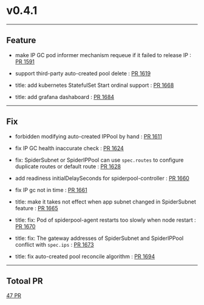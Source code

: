 
# v0.4.1

***

## Feature

* make IP GC pod informer mechanism requeue if it failed to release IP : [PR 1591](https://github.com/spidernet-io/spiderpool/pull/1591)

* support third-party auto-created pool delete : [PR 1619](https://github.com/spidernet-io/spiderpool/pull/1619)

* title:	add kubernetes StatefulSet Start ordinal support : [PR 1668](https://github.com/spidernet-io/spiderpool/pull/1668)

* title:	add grafana dashaboard : [PR 1684](https://github.com/spidernet-io/spiderpool/pull/1684)



***

## Fix

* forbidden modifying auto-created IPPool by hand : [PR 1611](https://github.com/spidernet-io/spiderpool/pull/1611)

* fix IP GC health inaccurate check : [PR 1624](https://github.com/spidernet-io/spiderpool/pull/1624)

* fix: SpiderSubnet or SpiderIPPool can use `spec.routes` to configure duplicate routes or default route : [PR 1628](https://github.com/spidernet-io/spiderpool/pull/1628)

* add readiness initialDelaySeconds for spiderpool-controller : [PR 1660](https://github.com/spidernet-io/spiderpool/pull/1660)

* fix IP gc not in time : [PR 1661](https://github.com/spidernet-io/spiderpool/pull/1661)

* title:	make it takes not effect when app subnet changed in SpiderSubnet feature : [PR 1665](https://github.com/spidernet-io/spiderpool/pull/1665)

* title:	fix: Pod of spiderpool-agent restarts too slowly when node restart : [PR 1670](https://github.com/spidernet-io/spiderpool/pull/1670)

* title:	fix: The gateway addresses of SpiderSubnet and SpiderIPPool conflict with `spec.ips` : [PR 1673](https://github.com/spidernet-io/spiderpool/pull/1673)

* title:	fix auto-created pool reconcile algorithm : [PR 1694](https://github.com/spidernet-io/spiderpool/pull/1694)



***

## Totoal PR

[ 47 PR](https://github.com/spidernet-io/spiderpool/compare/v0.4.0...v0.4.1)
